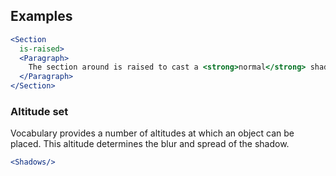 ## Examples

```jsx
<Section
  is-raised>
  <Paragraph>
    The section around is raised to cast a <strong>normal</strong> shadow.
  </Paragraph>
</Section>
```

### Altitude set

Vocabulary provides a number of altitudes at which an object can be placed. 
This altitude determines the blur and spread of the shadow. 

```jsx
<Shadows/>
```
